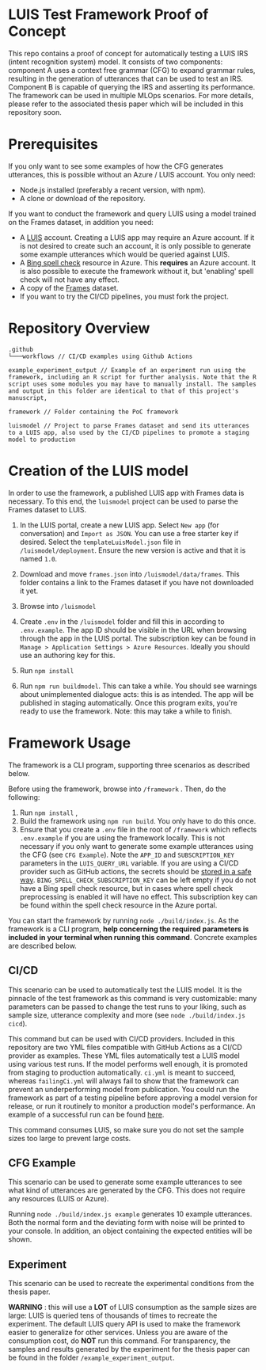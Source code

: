 # LUIS Test Framework Proof of Concept

This repo contains a proof of concept for automatically testing a LUIS IRS (intent recognition system) model. It consists of two components: component A uses a context free grammar (CFG) to expand grammar rules, resulting in the generation of utterances that can be used to test an IRS. Component B is capable of querying the IRS and asserting its performance. The framework can be used in multiple MLOps scenarios. For more details, please refer to the associated thesis paper which will be included in this repository soon.

# Prerequisites

If you only want to see some examples of how the CFG generates utterances, this is possible without an Azure / LUIS account. You only need:

* Node.js installed (preferably a recent version, with npm).
* A clone or download of the repository.

If you want to conduct the framework and query LUIS using a model trained on the Frames dataset, in addition you need:

* A [LUIS](https://eu.luis.ai/) account. Creating a LUIS app may require an Azure account. If it is not desired to create such an account, it is only possible to generate some example utterances which would be queried against LUIS.
* A [Bing spell check](https://azure.microsoft.com/en-us/services/cognitive-services/spell-check/) resource in Azure. This **requires** an Azure account. It is also possible to execute the framework without it, but 'enabling' spell check will not have any effect.
* A copy of the [Frames](https://www.microsoft.com/en-us/research/project/frames-dataset) dataset.
* If you want to try the CI/CD pipelines, you must fork the project.

# Repository Overview

```
.github
└───workflows // CI/CD examples using Github Actions

example_experiment_output // Example of an experiment run using the framework, including an R script for further analysis. Note that the R script uses some modules you may have to manually install. The samples and output in this folder are identical to that of this project's manuscript,

framework // Folder containing the PoC framework 

luismodel // Project to parse Frames dataset and send its utterances to a LUIS app, also used by the CI/CD pipelines to promote a staging model to production
```

# Creation of the LUIS model

In order to use the framework, a published LUIS app with Frames data is necessary. To this end, the `luismodel` project can be used to parse the Frames dataset to LUIS.

1. In the LUIS portal, create a new LUIS app. Select `New app` (for conversation) and `Import as JSON`. You can use a free starter key if desired. Select the `templateLuisModel.json` file in `/luismodel/deployment`. Ensure the new version is active and that it is named `1.0`.

2. Download and move `frames.json` into `/luismodel/data/frames`. This folder contains a link to the Frames dataset if you have not downloaded it yet.

3. Browse into `/luismodel`
5. Create `.env` in the `/luismodel` folder and fill this in according to `.env.example`.  The app ID should be visible in the URL when browsing through the app in the LUIS portal. The subscription key can be found in `Manage > Application Settings > Azure Resources`. Ideally you should use an authoring key for this.
6. Run `npm install`
7. Run `npm run buildmodel`. This can take a while. You should see warnings about unimplemented dialogue acts: this is as intended. The app will be published in staging automatically. Once this program exits, you're ready to use the framework. Note: this may take a while to finish.

# Framework Usage

The framework is a CLI program, supporting three scenarios as described below.

Before using the framework, browse into `/framework` . Then, do the following:

1. Run `npm install` ,
2. Build the framework using `npm run build`. You only have to do this once. 
3. Ensure that you create a `.env` file in the root of `/framework` which reflects `.env.example` if you are using the framework locally. This is not necessary if you only want to generate some example utterances using the CFG (see `CFG Example`). Note the `APP_ID` and `SUBSCRIPTION_KEY` parameters in the `LUIS_QUERY_URL` variable. If you are using a CI/CD provider such as GitHub actions, the secrets should be [stored in a safe way](https://help.github.com/en/actions/configuring-and-managing-workflows/creating-and-storing-encrypted-secrets). `BING_SPELL_CHECK_SUBSCRIPTION_KEY` can be left empty if you do not have a Bing spell check resource, but in cases where spell check preprocessing is enabled it will have no effect. This subscription key can be found within the spell check resource in the Azure portal.

You can start the framework by running `node ./build/index.js`. As the framework is a CLI program, **help concerning the required parameters is included in your terminal when running this command**. Concrete examples are described below.

## CI/CD

This scenario can be used to automatically test the LUIS model. It is the pinnacle of the test framework as this command is very customizable: many parameters can be passed to change the test runs to your liking, such as sample size, utterance complexity and more (see `node ./build/index.js cicd`).

This command but can be used with CI/CD providers. Included in this repository are two YML files compatible with GitHub Actions as a CI/CD provider as examples. These YML files automatically test a LUIS model using various test runs. If the model performs well enough, it is promoted from staging to production automatically. `ci.yml` is meant to succeed, whereas `failingCi.yml` will always fail to show that the framework can prevent an underperforming model from publication. You could run the framework as part of a testing pipeline before approving a model version for release, or run it routinely to monitor a production model's performance. An example of a successful run can be found [here](<https://github.com/Zenulous/luis-test-framework/actions/runs/104623259>).

This command consumes LUIS, so make sure you do not set the sample sizes too large to prevent large costs.

## CFG Example

This scenario can be used to generate some example utterances to see what kind of utterances are generated by the CFG. This does not require any resources (LUIS or Azure).

Running `node ./build/index.js example` generates 10 example utterances. Both the normal form and the deviating form with noise will be printed to your console. In addition, an object containing the expected entities will be shown.

## Experiment

This scenario can be used to recreate the experimental conditions from the thesis paper. 

**WARNING** : this will use a **LOT** of LUIS consumption as the sample sizes are large: LUIS is queried tens of thousands of times to recreate the experiment. The default LUIS query API is used to make the framework easier to generalize for other services. Unless you are aware of the consumption cost, do **NOT** run this command. For transparency, the samples and results generated by the experiment for the thesis paper can be found in the folder `/example_experiment_output`.